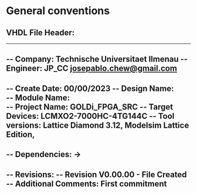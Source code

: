 # General conventions

## VHDL File Header:

-------------------------------------------------------------------------------
-- Company:			Technische Universitaet Ilmenau
-- Engineer:		JP_CC <josepablo.chew@gmail.com>
--
-- Create Date:		00/00/2023
-- Design Name:		 
-- Module Name:		
-- Project Name:	GOLDi_FPGA_SRC
-- Target Devices:	LCMXO2-7000HC-4TG144C
-- Tool versions:	Lattice Diamond 3.12, Modelsim Lattice Edition,  
--
-- Dependencies:	->
--
-- Revisions:
-- Revision V0.00.00 - File Created
-- Additional Comments: First commitment
-------------------------------------------------------------------------------

